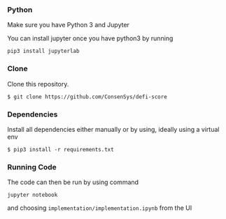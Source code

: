 ### Python
Make sure you have Python 3 and Jupyter

You can install jupyter once you have python3 by running 
```
pip3 install jupyterlab
```

### Clone
Clone this repository.
```
$ git clone https://github.com/ConsenSys/defi-score
```

### Dependencies
Install all dependencies either manually or by using, ideally using a virtual env
```
$ pip3 install -r requirements.txt
```

### Running Code
The code can then be run by using command
```
jupyter notebook
```
and choosing `implementation/implementation.ipynb` from the UI
